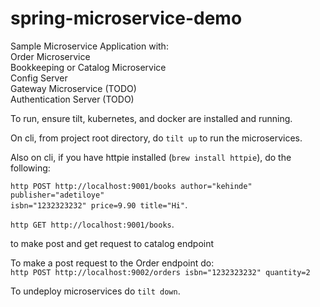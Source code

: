 # spring-microservice-demo 

Sample Microservice Application with:  
Order Microservice   
Bookkeeping or Catalog Microservice   
Config Server  
Gateway Microservice (TODO)   
Authentication Server (TODO)   

To run, ensure tilt, kubernetes, and docker are installed and running.    

On cli, from project root directory, do `tilt up` to run the microservices. 

Also on cli, if you have httpie installed (`brew install httpie`), do the following:  

`http POST http://localhost:9001/books author="kehinde" publisher="adetiloye"`   
`isbn="1232323232" price=9.90 title="Hi"`. 

`http GET http://localhost:9001/books`.

to make post and get request to catalog endpoint

To make a post request to the Order endpoint do:   
`http POST http://localhost:9002/orders isbn="1232323232" quantity=2`

To undeploy microservices do `tilt down`.
